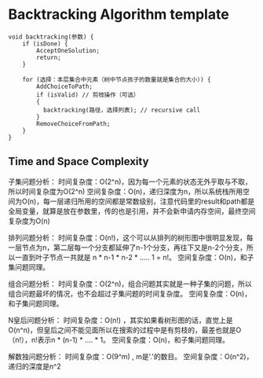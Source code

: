
# Backtracking Algorithm template

```
void backtracking(参数) {
    if (isDone) {
        AcceptOneSolution;
        return;
    }

    for (选择：本层集合中元素（树中节点孩子的数量就是集合的大小）) {
        AddChoiceToPath;
        if (isValid) // 剪枝操作（可选）
        {   
          backtracking(路径，选择列表); // recursive call
        }
        RemoveChoiceFromPath;
    }
}
```
## Time and Space Complexity
子集问题分析：
时间复杂度：O(2^n)，因为每一个元素的状态无外乎取与不取，所以时间复杂度为O(2^n)
空间复杂度：O(n)，递归深度为n，所以系统栈所用空间为O(n)，每一层递归所用的空间都是常数级别，注意代码里的result和path都是全局变量，就算是放在参数里，传的也是引用，并不会新申请内存空间，最终空间复杂度为O(n)


排列问题分析：
时间复杂度：O(n!)，这个可以从排列的树形图中很明显发现，每一层节点为n，第二层每一个分支都延伸了n-1个分支，再往下又是n-2个分支，所以一直到叶子节点一共就是 n * n-1 * n-2 * ..... 1 = n!。
空间复杂度：O(n)，和子集问题同理。


组合问题分析：
时间复杂度：O(2^n)，组合问题其实就是一种子集的问题，所以组合问题最坏的情况，也不会超过子集问题的时间复杂度。
空间复杂度：O(n)，和子集问题同理。

N皇后问题分析：
时间复杂度：O(n!) ，其实如果看树形图的话，直觉上是O(n^n)，但皇后之间不能见面所以在搜索的过程中是有剪枝的，最差也就是O（n!），n!表示n * (n-1) * .... * 1。
空间复杂度：O(n)，和子集问题同理。


解数独问题分析：
时间复杂度：O(9^m) , m是'.'的数目。
空间复杂度：O(n^2)，递归的深度是n^2
